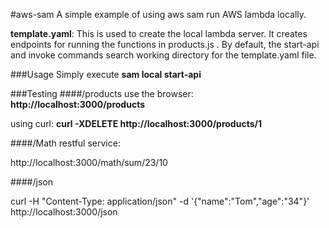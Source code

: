 #aws-sam
A simple example of using aws sam run AWS lambda locally.

**template.yaml**: This is used to create the local lambda server. It creates endpoints for running the functions in products.js . By default, the start-api and invoke commands search working directory for the template.yaml file.

###Usage
Simply execute **sam local start-api**

###Testing
####/products
use the browser: **http://localhost:3000/products**

using curl: **curl -XDELETE http://localhost:3000/products/1**

####/Math
restful service:

http://localhost:3000/math/sum/23/10

####/json

curl -H "Content-Type: application/json" -d '{"name":"Tom","age":"34"}' http://localhost:3000/json
